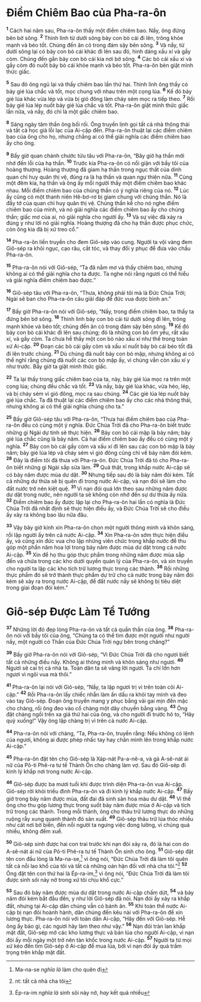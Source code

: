 # Ðiềm Chiêm Bao của Pha-ra-ôn

<sup><b>1</b></sup> Cách hai năm sau, Pha-ra-ôn thấy một điềm chiêm bao. Nầy, ông đứng bên bờ sông. <sup><b>2</b></sup> Thình lình từ dưới sông bảy con bò cái đi lên, trông khỏe mạnh và béo tốt. Chúng đến ăn cỏ trong đám sậy bên sông. <sup><b>3</b></sup> Và nầy, từ dưới sông lại có bảy con bò cái khác đi lên sau đó, hình dáng xấu xí và gầy còm. Chúng đến gần bảy con bò cái kia nơi bờ sông. <sup><b>4</b></sup> Các bò cái xấu xí và gầy còm đó nuốt bảy bò cái khỏe mạnh và béo tốt. Pha-ra-ôn bèn giật mình thức giấc.

<sup><b>5</b></sup> Sau đó ông ngủ lại và thấy chiêm bao lần thứ hai. Thình lình ông thấy có bảy gié lúa chắc và tốt, mọc chung với nhau trên một cọng lúa. <sup><b>6</b></sup> Kế đó bảy gié lúa khác vừa lép và vừa bị gió đông làm cháy sém mọc ra tiếp theo. <sup><b>7</b></sup> Rồi bảy gié lúa lép nuốt bảy gié lúa chắc và tốt. Pha-ra-ôn giật mình thức giấc lần nữa, và nầy, đó chỉ là một giấc chiêm bao.

<sup><b>8</b></sup> Sáng ngày tâm thần ông bối rối. Ông truyền lịnh gọi tất cả nhà thông thái và tất cả học giả lỗi lạc của Ai-cập đến. Pha-ra-ôn thuật lại các điềm chiêm bao của ông cho họ, nhưng chẳng ai có thể giải nghĩa các điềm chiêm bao ấy cho ông.

<sup><b>9</b></sup> Bấy giờ quan chánh chước tửu tâu với Pha-ra-ôn, “Bây giờ hạ thần mới nhớ đến lỗi của hạ thần. <sup><b>10</b></sup> Trước kia Pha-ra-ôn có nổi giận với bầy tôi của hoàng thượng. Hoàng thượng đã giam hạ thần trong ngục thất của dinh quan chỉ huy quân thị vệ, đúng ra là hạ thần và quan ngự thiện nữa. <sup><b>11</b></sup> Cùng một đêm kia, hạ thần và ông ấy mỗi người thấy một điềm chiêm bao khác nhau. Mỗi điềm chiêm bao của chúng thần có ý nghĩa riêng của nó. <sup><b>12</b></sup> Lúc ấy cũng có một thanh niên Hê-bơ-rơ bị giam chung với chúng thần. Nó là đầy tớ của quan chỉ huy quân thị vệ. Chúng thần kể cho nó nghe điềm chiêm bao của mình, và nó giải nghĩa các điềm chiêm bao ấy cho chúng thần; giấc mơ của ai, nó giải nghĩa cho người ấy. <sup><b>13</b></sup> Và sự việc đã xảy ra đúng y như lời nó giải nghĩa. Hoàng thượng đã cho hạ thần được phục chức, còn ông kia đã bị xử treo cổ.”

<sup><b>14</b></sup> Pha-ra-ôn liền truyền cho đem Giô-sép vào cung. Người ta vội vàng đem Giô-sép ra khỏi ngục, cạo râu, cắt tóc, và thay đổi y phục để đưa vào chầu Pha-ra-ôn.

<sup><b>15</b></sup> Pha-ra-ôn nói với Giô-sép, “Ta đã nằm mơ và thấy chiêm bao, nhưng không ai có thể giải nghĩa cho ta được. Ta nghe nói rằng ngươi có thể hiểu và giải nghĩa điềm chiêm bao được.”

<sup><b>16</b></sup> Giô-sép tâu với Pha-ra-ôn, “Thưa, không phải tôi mà là Ðức Chúa Trời; Ngài sẽ ban cho Pha-ra-ôn câu giải đáp để đức vua được bình an.”

<sup><b>17</b></sup> Bấy giờ Pha-ra-ôn nói với Giô-sép, “Nầy, trong điềm chiêm bao, ta thấy ta đứng bên bờ sông. <sup><b>18</b></sup> Thình lình bảy con bò cái từ dưới sông đi lên, trông mạnh khỏe và béo tốt; chúng đến ăn cỏ trong đám sậy bên sông. <sup><b>19</b></sup> Kế đó bảy con bò cái khác đi lên sau chúng; đó là những con bò ốm yếu, rất xấu xí, và gầy còm. Ta chưa hề thấy một con bò nào xấu xí như thế trong toàn xứ Ai-cập. <sup><b>20</b></sup> Ðoạn các bò cái gầy còm và xấu xí nuốt bảy bò cái béo tốt đã đi lên trước chúng. <sup><b>21</b></sup> Dù chúng đã nuốt bảy con bò mập, nhưng không ai có thể nghĩ rằng chúng đã nuốt các con bò mập ấy, vì chúng vẫn còn xấu xí y như trước. Bấy giờ ta giật mình thức giấc.

<sup><b>22</b></sup> Ta lại thấy trong giấc chiêm bao của ta, này, bảy gié lúa mọc ra trên một cọng lúa; chúng đều chắc và tốt. <sup><b>23</b></sup> Và nầy, bảy gié lúa khác, vừa héo, lép, và bị cháy sém vì gió đông, mọc ra sau chúng. <sup><b>24</b></sup> Các gié lúa lép nuốt bảy gié lúa chắc. Ta đã thuật lại các điềm chiêm bao ấy cho các nhà thông thái, nhưng không ai có thể giải nghĩa chúng cho ta.”

<sup><b>25</b></sup> Bấy giờ Giô-sép tâu với Pha-ra-ôn, “Thưa hai điềm chiêm bao của Pha-ra-ôn đều có cùng một ý nghĩa. Ðức Chúa Trời đã cho Pha-ra-ôn biết trước những gì Ngài dự tính sẽ thực hiện. <sup><b>26</b></sup> Bảy con bò cái mập là bảy năm; bảy gié lúa chắc cũng là bảy năm. Cả hai điềm chiêm bao ấy đều có cùng một ý nghĩa. <sup><b>27</b></sup> Bảy con bò cái gầy còm và xấu xí đi lên sau các con bò mập là bảy năm; bảy gié lúa lép và cháy sém vì gió đông cũng chỉ về bảy năm đói kém. <sup><b>28</b></sup> Ðây là điềm tôi đã thưa với Pha-ra-ôn. Ðức Chúa Trời đã tỏ cho Pha-ra-ôn biết những gì Ngài sắp sửa làm. <sup><b>29</b></sup> Quả thật, trong khắp nước Ai-cập sẽ có bảy năm được mùa dư dật. <sup><b>30</b></sup> Nhưng tiếp sau đó là bảy năm đói kém. Tất cả những dư thừa sẽ bị quên đi trong nước Ai-cập, và nạn đói sẽ làm cho đất nước trở nên kiệt quệ. <sup><b>31</b></sup> Vì nạn đói quá lớn theo sau những năm được dư dật trong nước, nên người ta sẽ không còn nhớ đến sự dư thừa ấy nữa. <sup><b>32</b></sup> Ðiềm chiêm bao ấy được lặp lại cho Pha-ra-ôn hai lần có nghĩa là Ðức Chúa Trời đã nhất định sẽ thực hiện điều ấy, và Ðức Chúa Trời sẽ cho điều ấy xảy ra không bao lâu nữa đâu.

<sup><b>33</b></sup> Vậy bây giờ kính xin Pha-ra-ôn chọn một người thông minh và khôn sáng, rồi lập người ấy trên cả nước Ai-cập. <sup><b>34</b></sup> Xin Pha-ra-ôn sớm thực hiện điều ấy, và cũng xin đức vua cho lập những viên chức trong khắp nước để thu góp một phần năm hoa lợi trong bảy năm được mùa dư dật trong cả nước Ai-cập. <sup><b>35</b></sup> Xin để họ thu góp thực phẩm trong những năm được mùa sắp đến và chứa trong các kho dưới quyền quản lý của Pha-ra-ôn, và xin truyền cho người ta lập các kho tích trữ lương thực trong các thành. <sup><b>36</b></sup> Rồi những thực phẩm đó sẽ trở thành thực phẩm dự trữ cho cả nước trong bảy năm đói kém sẽ xảy ra trong nước Ai-cập, để đất nước nầy sẽ không bị tiêu diệt trong giai đoạn đói kém.”

# Giô-sép Ðược Làm Tể Tướng

<sup><b>37</b></sup> Những lời đó đẹp lòng Pha-ra-ôn và tất cả quần thần của ông. <sup><b>38</b></sup> Pha-ra-ôn nói với bầy tôi của ông, “Chúng ta có thể tìm được một người như người nầy, một người có Thần của Ðức Chúa Trời ngự bên trong chăng?”

<sup><b>39</b></sup> Bấy giờ Pha-ra-ôn nói với Giô-sép, “Vì Ðức Chúa Trời đã cho ngươi biết tất cả những điều nầy. Không ai thông minh và khôn sáng như ngươi. <sup><b>40</b></sup> Ngươi sẽ cai trị cả nhà ta. Toàn dân ta sẽ vâng lời ngươi. Ta chỉ lớn hơn ngươi vì ngôi vua mà thôi.”

<sup><b>41</b></sup> Pha-ra-ôn lại nói với Giô-sép, “Nầy, ta lập ngươi trị vì trên toàn cõi Ai-cập.” <sup><b>42</b></sup> Rồi Pha-ra-ôn lấy chiếc nhẫn làm ấn dấu ra khỏi tay mình và đeo vào tay Giô-sép. Ðoạn ông truyền mang y phục bằng vải gai mịn đến mặc cho chàng, rồi ông đeo vào cổ chàng một dây chuyền bằng vàng. <sup><b>43</b></sup> Ông đặt chàng ngồi trên xa giá thứ hai của ông, và cho người đi trước hô to, “Hãy quỳ xuống!” Vậy ông lập chàng trị vì trên cả nước Ai-cập.

<sup><b>44</b></sup> Pha-ra-ôn nói với chàng, “Ta, Pha-ra-ôn, truyền rằng: Nếu không có lệnh của ngươi, không ai được phép nhấc tay hay chân mình lên trong khắp nước Ai-cập.”

<sup><b>45</b></sup> Pha-ra-ôn đặt tên cho Giô-sép là Xáp-nát Pa-a-nê-a, và gả A-sê-nát ái nữ của Pô-ti Phê-ra tư tế Thành Ôn cho chàng làm vợ. Sau đó Giô-sép đi kinh lý khắp nơi trong nước Ai-cập.

<sup><b>46</b></sup> Giô-sép được ba mươi tuổi khi được trình diện Pha-ra-ôn vua Ai-cập. Giô-sép rời khỏi triều đình Pha-ra-ôn và đi kinh lý khắp nước Ai-cập. <sup><b>47</b></sup> Bấy giờ trong bảy năm được mùa, đất đai đã sinh sản hoa màu dư dật. <sup><b>48</b></sup> Vì thế ông cho thu góp lương thực trong suốt bảy năm được mùa ở Ai-cập và tích trữ trong các thành. Trong mỗi thành, ông cho thâu trữ lương thực do những ruộng rẫy xung quanh thành đó sản xuất. <sup><b>49</b></sup> Giô-sép thâu trữ lúa thóc nhiều như cát nơi bờ biển, đến nỗi người ta ngưng việc đong lường, vì chúng quá nhiều, không đếm xuể.

<sup><b>50</b></sup> Giô-sép sinh được hai con trai trước khi nạn đói xảy ra, đó là hai con do A-sê-nát ái nữ của Pô-ti Phê-ra tư tế Thành Ôn sinh cho ông. <sup><b>51</b></sup> Giô-sép đặt tên con đầu lòng là Ma-na-se,[^1-b590b3e7-6219-490f-a828-f71907ad9e3f] vì ông nói, “Ðức Chúa Trời đã làm tôi quên tất cả nỗi lao khổ của tôi và tất cả những oán hận đối với nhà cha tôi.”[^2-b590b3e7-6219-490f-a828-f71907ad9e3f] <sup><b>52</b></sup> Ông đặt tên con thứ hai là Ép-ra-im,[^3-b590b3e7-6219-490f-a828-f71907ad9e3f] vì ông nói, “Ðức Chúa Trời đã làm tôi được sinh sôi nảy nở trong xứ tôi chịu khổ cực.”

<sup><b>53</b></sup> Sau đó bảy năm được mùa dư dật trong nước Ai-cập chấm dứt, <sup><b>54</b></sup> và bảy năm đói kém bắt đầu đến, y như lời Giô-sép đã nói. Nạn đói ấy xảy ra khắp đất, nhưng tại Ai-cập dân chúng vẫn có bánh ăn. <sup><b>55</b></sup> Khi toàn thể nước Ai-cập bị nạn đói hoành hành, dân chúng đến kêu nài với Pha-ra-ôn để xin lương thực. Pha-ra-ôn nói với toàn dân Ai-cập, “Hãy đến với Giô-sép. Hễ ông ấy bảo gì, các ngươi hãy làm theo như vậy.” <sup><b>56</b></sup> Nạn đói tràn lan khắp mặt đất, Giô-sép mở các kho lương thực và bán lúa cho người Ai-cập, vì nạn đói ấy mỗi ngày một trở nên tàn khốc trong nước Ai-cập. <sup><b>57</b></sup> Người ta từ mọi xứ kéo đến tìm Giô-sép ở Ai-cập để mua lúa, bởi vì nạn đói ấy quá trầm trọng trên khắp mặt đất.

[^1-b590b3e7-6219-490f-a828-f71907ad9e3f]: Ma-na-se _nghĩa là_ làm cho quên đi

[^2-b590b3e7-6219-490f-a828-f71907ad9e3f]: nt: tất cả nhà cha tôi

[^3-b590b3e7-6219-490f-a828-f71907ad9e3f]: Ép-ra-im _nghĩa là_ sinh sôi nảy nở, _hay_ kết quả nhiều
